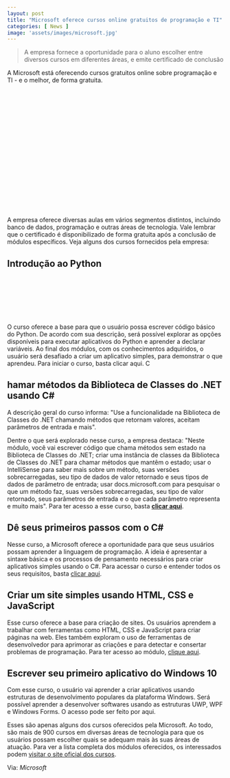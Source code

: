 ```yaml
---
layout: post
title: "Microsoft oferece cursos online gratuitos de programação e TI"
categories: [ News ]
image: 'assets/images/microsoft.jpg'
---
```


> A empresa fornece a oportunidade para o aluno escolher entre diversos cursos em diferentes áreas, e emite certificado de conclusão

A Microsoft está oferecendo cursos gratuitos online sobre programação e TI - e o melhor, de forma gratuita.

<!-- QUADRADO -->
<script async src="//pagead2.googlesyndication.com/pagead/js/adsbygoogle.js"></script>
<ins class="adsbygoogle"
style="display:inline-block;width:336px;height:280px"
data-ad-client="ca-pub-2838251107855362"
data-ad-slot="5351066970"></ins>
<script>
(adsbygoogle = window.adsbygoogle || []).push({});
</script>

A empresa oferece diversas aulas em vários segmentos distintos, incluindo banco de dados, programação e outras áreas de tecnologia. Vale lembrar que o certificado é disponibilizado de forma gratuita após a conclusão de módulos específicos. Veja alguns dos cursos fornecidos pela empresa:

## Introdução ao Python

<!-- MINI ANÚNCIO -->
<script async src="//pagead2.googlesyndication.com/pagead/js/adsbygoogle.js"></script>
<!-- Games Root -->
<ins class="adsbygoogle"
style="display:inline-block;width:730px;height:95px"
data-ad-client="ca-pub-2838251107855362"
data-ad-slot="5351066970"></ins>
<script>
(adsbygoogle = window.adsbygoogle || []).push({});
</script>

O curso oferece a base para que o usuário possa escrever código básico do Python. De acordo com sua descrição, será possível explorar as opções disponíveis para executar aplicativos do Python e aprender a declarar variáveis. Ao final dos módulos, com os conhecimentos adquiridos, o usuário será desafiado a criar um aplicativo simples, para demonstrar o que aprendeu. Para iniciar o curso, basta clicar aqui.
C
## hamar métodos da Biblioteca de Classes do .NET usando C#

A descrição geral do curso informa: "Use a funcionalidade na Biblioteca de Classes do .NET chamando métodos que retornam valores, aceitam parâmetros de entrada e mais".

Dentre o que será explorado nesse curso, a empresa destaca: "Neste módulo, você vai escrever código que chama métodos sem estado na Biblioteca de Classes do .NET; criar uma instância de classes da Biblioteca de Classes do .NET para chamar métodos que mantêm o estado; usar o IntelliSense para saber mais sobre um método, suas versões sobrecarregadas, seu tipo de dados de valor retornado e seus tipos de dados de parâmetro de entrada; usar docs.microsoft.com para pesquisar o que um método faz, suas versões sobrecarregadas, seu tipo de valor retornado, seus parâmetros de entrada e o que cada parâmetro representa e muito mais". Para ter acesso a esse curso, basta [**clicar aqui**](https://docs.microsoft.com/pt-br/learn/modules/csharp-call-methods/).

<!-- RETANGULO LARGO 2 -->
<script async src="//pagead2.googlesyndication.com/pagead/js/adsbygoogle.js"></script>
<ins class="adsbygoogle"
style="display:block; text-align:center;"
data-ad-layout="in-article"
data-ad-format="fluid"
data-ad-client="ca-pub-2838251107855362"
data-ad-slot="8549252987"></ins>
<script>
(adsbygoogle = window.adsbygoogle || []).push({});
</script>

## Dê seus primeiros passos com o C#

Nesse curso, a Microsoft oferece a oportunidade para que seus usuários possam aprender a linguagem de programação. A ideia é apresentar a sintaxe básica e os processos de pensamento necessários para criar aplicativos simples usando o C#. Para acessar o curso e entender todos os seus requisitos, basta [clicar aqui](https://docs.microsoft.com/pt-br/learn/paths/csharp-first-steps/).

## Criar um site simples usando HTML, CSS e JavaScript

Esse curso oferece a base para criação de sites. Os usuários aprendem a trabalhar com ferramentas como HTML, CSS e JavaScript para criar páginas na web. Eles também exploram o uso de ferramentas de desenvolvedor para aprimorar as criações e para detectar e consertar problemas de programação. Para ter acesso ao módulo, [clique aqui](https://docs.microsoft.com/pt-br/learn/modules/build-simple-website/).

<!-- RETANGULO LARGO -->
<script async src="https://pagead2.googlesyndication.com/pagead/js/adsbygoogle.js"></script>
<!-- Informat -->
<ins class="adsbygoogle"
style="display:block"
data-ad-client="ca-pub-2838251107855362"
data-ad-slot="2327980059"
data-ad-format="auto"
data-full-width-responsive="true"></ins>
<script>
(adsbygoogle = window.adsbygoogle || []).push({});
</script>

## Escrever seu primeiro aplicativo do Windows 10

Com esse curso, o usuário vai aprender a criar aplicativos usando estruturas de desenvolvimento populares da plataforma Windows. Será possível aprender a desenvolver softwares usando as estruturas UWP, WPF e Windows Forms. O acesso pode ser feito por aqui.

Esses são apenas alguns dos cursos oferecidos pela Microsoft. Ao todo, são mais de 900 cursos em diversas áreas de tecnologia para que os usuários possam escolher quais se adequam mais às suas áreas de atuação. Para ver a lista completa dos módulos oferecidos, os interessados podem [visitar o site oficial dos cursos](https://docs.microsoft.com/pt-br/learn/browse/).

Via: *Microsoft*
